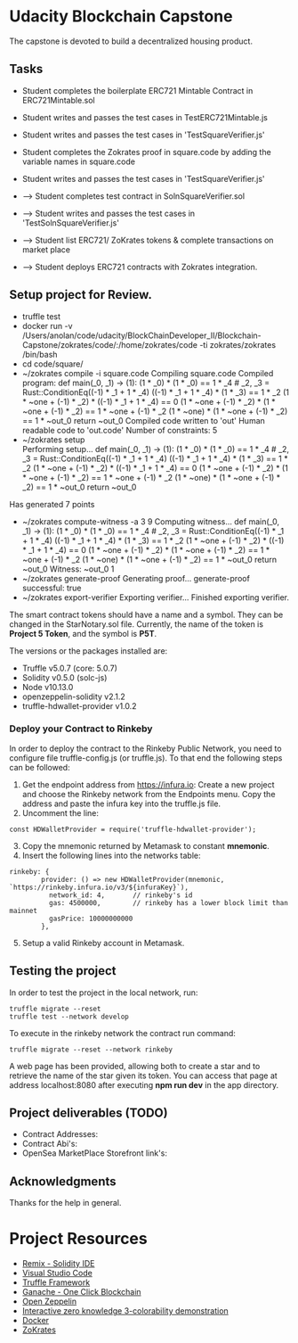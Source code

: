 # Udacity Blockchain Capstone
The capstone is devoted to build a decentralized housing product. 

## Tasks
- Student completes the boilerplate ERC721 Mintable Contract in ERC721Mintable.sol
- Student writes and passes the test cases in TestERC721Mintable.js
- Student writes and passes the test cases in 'TestSquareVerifier.js'


- Student completes the Zokrates proof in square.code by adding the variable names in square.code
- Student writes and passes the test cases in 'TestSquareVerifier.js'

- --> Student completes test contract in SolnSquareVerifier.sol
- --> Student writes and passes the test cases in 'TestSolnSquareVerifier.js'
- --> Student list ERC721/ ZoKrates tokens & complete transactions on market place 
- --> Student deploys ERC721 contracts with Zokrates integration.

## Setup project for Review.
- truffle test
- docker run -v /Users/anolan/code/udacity/BlockChainDeveloper_II/Blockchain-Capstone/zokrates/code/:/home/zokrates/code -ti zokrates/zokrates /bin/bash
- cd code/square/
- ~/zokrates compile -i square.code 
Compiling square.code
Compiled program:
def main(_0, _1) -> (1):
        (1 * _0) * (1 * _0) == 1 * _4
        # _2, _3 = Rust::ConditionEq((-1) * _1 + 1 * _4)
        ((-1) * _1 + 1 * _4) * (1 * _3) == 1 * _2
        (1 * ~one + (-1) * _2) * ((-1) * _1 + 1 * _4) == 0
        (1 * ~one + (-1) * _2) * (1 * ~one + (-1) * _2) == 1 * ~one + (-1) * _2
        (1 * ~one) * (1 * ~one + (-1) * _2) == 1 * ~out_0
         return ~out_0
Compiled code written to 'out'
Human readable code to 'out.code'
Number of constraints: 5
- ~/zokrates setup                  
Performing setup...
def main(_0, _1) -> (1):
        (1 * _0) * (1 * _0) == 1 * _4
        # _2, _3 = Rust::ConditionEq((-1) * _1 + 1 * _4)
        ((-1) * _1 + 1 * _4) * (1 * _3) == 1 * _2
        (1 * ~one + (-1) * _2) * ((-1) * _1 + 1 * _4) == 0
        (1 * ~one + (-1) * _2) * (1 * ~one + (-1) * _2) == 1 * ~one + (-1) * _2
        (1 * ~one) * (1 * ~one + (-1) * _2) == 1 * ~out_0
         return ~out_0
<!--WARNING: You are using the G16 scheme which is subject to malleability. See zokrates.github.io/reference/proving_schemes.html#g16-malleability for implications.-->
Has generated 7 points
- ~/zokrates compute-witness -a 3 9
Computing witness...
def main(_0, _1) -> (1):
        (1 * _0) * (1 * _0) == 1 * _4
        # _2, _3 = Rust::ConditionEq((-1) * _1 + 1 * _4)
        ((-1) * _1 + 1 * _4) * (1 * _3) == 1 * _2
        (1 * ~one + (-1) * _2) * ((-1) * _1 + 1 * _4) == 0
        (1 * ~one + (-1) * _2) * (1 * ~one + (-1) * _2) == 1 * ~one + (-1) * _2
        (1 * ~one) * (1 * ~one + (-1) * _2) == 1 * ~out_0
         return ~out_0
Witness: 
~out_0 1
- ~/zokrates generate-proof
Generating proof...
generate-proof successful: true
- ~/zokrates export-verifier
Exporting verifier...
Finished exporting verifier.





The smart contract tokens should have a name and a symbol. They can be changed in the StarNotary.sol file.
Currently, the name of the token is **Project 5 Token**, and the symbol is **P5T**.

The versions or the packages installed are:
- Truffle v5.0.7 (core: 5.0.7)
- Solidity v0.5.0 (solc-js)
- Node v10.13.0
- openzeppelin-solidity v2.1.2
- truffle-hdwallet-provider v1.0.2

### Deploy your Contract to Rinkeby

In order to deploy the contract to the Rinkeby Public Network, you need to configure file truffle-config.js (or truffle.js). 
To that end the following steps can be followed:
1. Get the endpoint address from https://infura.io: Create a new project and choose the Rinkeby network from the Endpoints menu. Copy the address and paste the infura key into the truffle.js file. 
2. Uncomment the line: 
```
const HDWalletProvider = require('truffle-hdwallet-provider'); 
```
3. Copy the mnemonic returned by Metamask to constant __mnemonic__. 
4. Insert the following lines into the networks table:
```
rinkeby: {
        provider: () => new HDWalletProvider(mnemonic, `https://rinkeby.infura.io/v3/${infuraKey}`),
          network_id: 4,       // rinkeby's id
          gas: 4500000,        // rinkeby has a lower block limit than mainnet
          gasPrice: 10000000000
        },
```
5. Setup a valid Rinkeby account in Metamask.

## Testing the project
In order to test the project in the local network, run:
```
truffle migrate --reset
truffle test --network develop
```
To execute in the rinkeby network the contract run command:
```
truffle migrate --reset --network rinkeby
```
A web page has been provided, allowing both to create a star and to retrieve the name of the star given its token.
You can access that page at address localhost:8080 after executing __npm run dev__ in the app directory. 

## Project deliverables (TODO)
- Contract Addresses: 
- Contract Abi's:  
- OpenSea MarketPlace Storefront link's:

## Acknowledgments
Thanks for the help in general.

# Project Resources
* [Remix - Solidity IDE](https://remix.ethereum.org/)
* [Visual Studio Code](https://code.visualstudio.com/)
* [Truffle Framework](https://truffleframework.com/)
* [Ganache - One Click Blockchain](https://truffleframework.com/ganache)
* [Open Zeppelin ](https://openzeppelin.org/)
* [Interactive zero knowledge 3-colorability demonstration](http://web.mit.edu/~ezyang/Public/graph/svg.html)
* [Docker](https://docs.docker.com/install/)
* [ZoKrates](https://github.com/Zokrates/ZoKrates)
